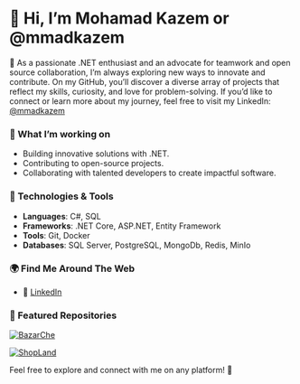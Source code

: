 # 👋 Hi, I’m Mohamad Kazem or @mmadkazem
 🌱 As a passionate .NET enthusiast and an advocate for teamwork and open source collaboration, I’m always exploring new ways to innovate and contribute. On my GitHub, you’ll discover a diverse array of projects that reflect my skills, curiosity, and love for problem-solving. If you’d like to connect or learn more about my journey, feel free to visit my LinkedIn: [@mmadkazem](https://linkedin.com/in/mmadkazem)

### 🚀 What I’m working on
- Building innovative solutions with .NET.
- Contributing to open-source projects.
- Collaborating with talented developers to create impactful software.

### 🔧 Technologies & Tools
- **Languages**: C#, SQL
- **Frameworks**: .NET Core, ASP.NET, Entity Framework
- **Tools**: Git, Docker
- **Databases**: SQL Server, PostgreSQL, MongoDb, Redis, MinIo

### 🌍 Find Me Around The Web
- 💼 [LinkedIn](https://www.linkedin.com/in/mmadkazem)

### 🌟 Featured Repositories
[![BazarChe](https://github-readme-stats.vercel.app/api/pin/?username=mmadkazem&repo=BazarChe&theme=radical)](https://github.com/mmadkazem/BazarChe)

[![ShopLand](https://github-readme-stats.vercel.app/api/pin/?username=mmadkazem&repo=ShopLand&theme=radical)](https://github.com/mmadkazem/ShopLand)

Feel free to explore and connect with me on any platform! 🚀
